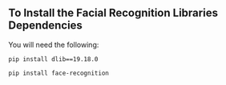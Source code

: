 
## To Install the Facial Recognition Libraries Dependencies

You will need the following:

```pip install dlib==19.18.0```

```pip install face-recognition```

